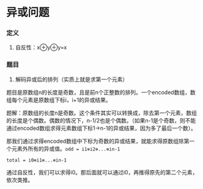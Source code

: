 # 异或问题

### 定义

1. 自反性：x⊕y⊕y=x

### 题目

1. 解码异或后的排列（实质上就是求第一个元素）

题目是原数组n的长度是奇数，且是前n个正整数的排列。一个encoded数组，数组每个元素是原数组下标i，i+1的异或结果。

题解：原数组的长度n是奇数。这个条件其实可以转换成，除去第一个元素，数组的长度是个偶数。偶数的情况下，n-1/2也是个偶数。（如果n-1是个奇数，则不能通过encoded数组求得元素数组下标1->n-1的异或结果，因为多了最后一个数）。


那我们通过求得encoded数组中下标为奇数的异或结果，就能求得原数组除第一个元素外所有的异或值。`odd = i1⊕i2⊕...⊕in-1`

`total = i0⊕i1⊕...⊕in-1`

通过自反性，我们可以求得i0。那后面就可以通过i0，再推得原先的第二个元素，依次类推。